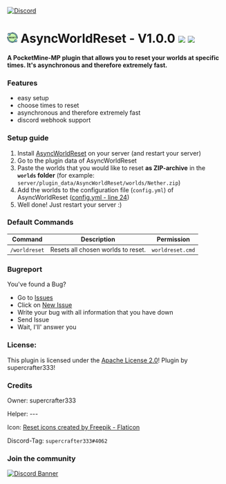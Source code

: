 [![Discord](https://img.shields.io/badge/chat-on%20discord-7289da.svg)](https://discord.gg/ca6cWPpERp)
# <img src="/icon.png" width="24px"/> AsyncWorldReset - V1.0.0 [![](https://poggit.pmmp.io/shield.state/AsyncWorldReset)](https://poggit.pmmp.io/p/AsyncWorldReset) [![](https://poggit.pmmp.io/shield.dl.total/AsyncWorldReset)](https://poggit.pmmp.io/p/AsyncWorldReset)


**A PocketMine-MP plugin that allows you to reset your worlds at specific times. It's asynchronous and therefore extremely fast.**

### Features
- easy setup
- choose times to reset
- asynchronous and therefore extremely fast
- discord webhook support

### Setup guide
1. Install [AsyncWorldReset](https://poggit.pmmp.io/p/AsyncWorldReset) on your server (and restart your server)
2. Go to the plugin data of AsyncWorldReset
3. Paste the worlds that you would like to reset **as ZIP-archive** in the **`worlds` folder** (for example: `server/plugin_data/AsyncWorldReset/worlds/Nether.zip`)
4. Add the worlds to the configuration file (`config.yml`) of AsyncWorldReset ([config.yml - line 24](https://github.com/supercrafter333/AsyncWorldReset/blob/master/resources/config.yml#L24))
5. Well done! Just restart your server :)

### Default Commands
| **Command**   | **Description**                | **Permission**            |
|---------------|---|---|
| `/worldreset` |Resets all chosen worlds to reset.|`worldreset.cmd`|

### Bugreport
You've found a Bug?
- Go to [Issues](https://github.com/supercrafter333/AsyncWorldReset/issues)
- Click on [New Issue](https://github.com/supercrafter333/AsyncWorldReset/issues/new/choose)
- Write your bug with all information that you have down
- Send Issue
- Wait, I'll' answer you

### License:
This plugin is licensed under the [Apache License 2.0](/LICENSE)! Plugin by supercrafter333!

### Credits

Owner: supercrafter333

Helper: ---

Icon: <a href="https://www.flaticon.com/free-icons/reset" title="reset icons">Reset icons created by Freepik - Flaticon</a>

Discord-Tag: `supercrafter333#4062`

### Join the community
[![Discord Banner](https://discordapp.com/api/guilds/847099444465238036/widget.png?style=banner3)](https://discord.gg/ca6cWPpERp)